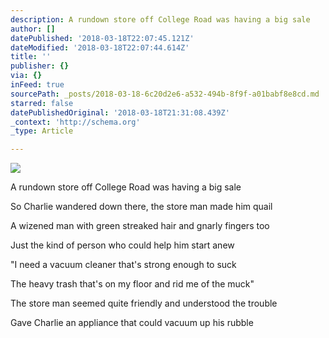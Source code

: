 ```yaml
---
description: A rundown store off College Road was having a big sale
author: []
datePublished: '2018-03-18T22:07:45.121Z'
dateModified: '2018-03-18T22:07:44.614Z'
title: ''
publisher: {}
via: {}
inFeed: true
sourcePath: _posts/2018-03-18-6c20d2e6-a532-494b-8f9f-a01babf8e8cd.md
starred: false
datePublishedOriginal: '2018-03-18T21:31:08.439Z'
_context: 'http://schema.org'
_type: Article

---
```

![](https://the-grid-user-content.s3-us-west-2.amazonaws.com/8146c5b9-1734-49d4-85d2-ba1aa253bcf1.png)

A rundown store off College Road was having a big sale

So Charlie wandered down there, the store man made him quail

A wizened man with green streaked hair and gnarly fingers too

Just the kind of person who could help him start anew 

"I need a vacuum cleaner that's strong enough to suck 

The heavy trash that's on my floor and rid me of the muck"

The store man seemed quite friendly and understood the trouble

Gave Charlie an appliance that could vacuum up his rubble